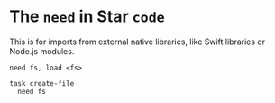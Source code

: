# The `need` in Star `code`

This is for imports from external native libraries, like Swift libraries
or Node.js modules.

```
need fs, load <fs>

task create-file
  need fs
```
